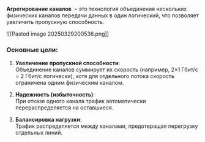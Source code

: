 
**Агрегирование каналов**  – это технология объединения нескольких физических каналов передачи данных в один логический, что позволяет увеличить пропускную способность.

![[Pasted image 20250329200536.png]]

### Основные цели:

1. **Увеличение пропускной способности**:  
    Объединение каналов суммирует их скорость (например, 2×1 Гбит/с = 2 Гбит/с логически), хотя для отдельного потока скорость ограничена одним физическим каналом.
    
2. **Надежность (избыточность)**:  
    При отказе одного канала трафик автоматически перераспределяется на оставшиеся.
    
3. **Балансировка нагрузки**:  
    Трафик распределяется между каналами, предотвращая перегрузку отдельных линий.
